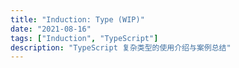 ```yaml
---
title: "Induction: Type (WIP)"
date: "2021-08-16"
tags: ["Induction", "TypeScript"]
description: "TypeScript 复杂类型的使用介绍与案例总结"
---
```


